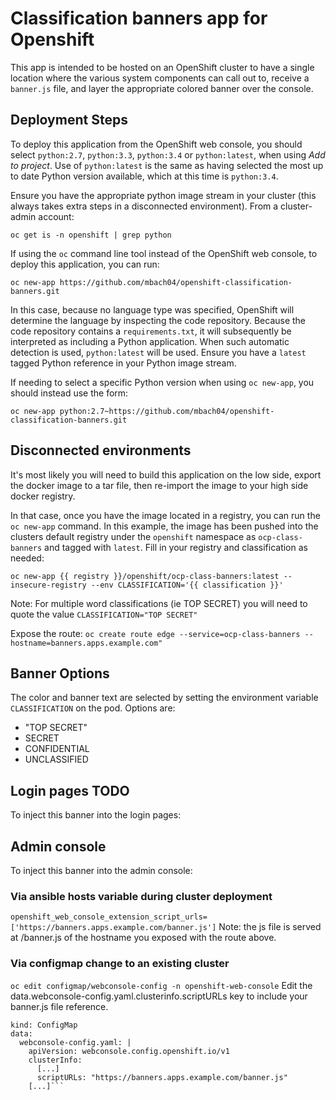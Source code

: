 # Classification banners app for Openshift

This app is intended to be hosted on an OpenShift cluster to have a single location where the various system components can call out to, receive a `banner.js` file, and layer the appropriate colored banner over the console.

## Deployment Steps

To deploy this application from the OpenShift web console, you should select ``python:2.7``, ``python:3.3``, ``python:3.4`` or ``python:latest``, when using _Add to project_. Use of ``python:latest`` is the same as having selected the most up to date Python version available, which at this time is ``python:3.4``.

Ensure you have the appropriate python image stream in your cluster (this always takes extra steps in a disconnected environment). 
From a cluster-admin account:
```
oc get is -n openshift | grep python
```

If using the ``oc`` command line tool instead of the OpenShift web console, to deploy this application, you can run:

```
oc new-app https://github.com/mbach04/openshift-classification-banners.git
```

In this case, because no language type was specified, OpenShift will determine the language by inspecting the code repository. Because the code repository contains a ``requirements.txt``, it will subsequently be interpreted as including a Python application. When such automatic detection is used, ``python:latest`` will be used. Ensure you have a `latest` tagged Python reference in your Python image stream.

If needing to select a specific Python version when using `oc new-app`, you should instead use the form:

```
oc new-app python:2.7~https://github.com/mbach04/openshift-classification-banners.git
```
## Disconnected environments
It's most likely you will need to build this application on the low side, export the docker image to a tar file, then re-import the image to your high side docker registry.

In that case, once you have the image located in a registry, you can run the `oc new-app` command.
In this example, the image has been pushed into the clusters default registry under the `openshift` namespace as `ocp-class-banners` and tagged with `latest`. Fill in your registry and classification as needed:
```
oc new-app {{ registry }}/openshift/ocp-class-banners:latest --insecure-registry --env CLASSIFICATION='{{ classification }}'
```
Note: For multiple word classifications (ie TOP SECRET) you will need to quote the value `CLASSIFICATION="TOP SECRET"`

Expose the route:
```oc create route edge --service=ocp-class-banners --hostname=banners.apps.example.com"```


## Banner Options
The color and banner text are selected by setting the environment variable `CLASSIFICATION` on the pod. 
Options are:
- "TOP SECRET"
- SECRET
- CONFIDENTIAL
- UNCLASSIFIED

## Login pages TODO
To inject this banner into the login pages:


## Admin console
To inject this banner into the admin console:

### Via ansible hosts variable during cluster deployment
```openshift_web_console_extension_script_urls=['https://banners.apps.example.com/banner.js']```
Note: the js file is served at /banner.js of the hostname you exposed with the route above.

### Via configmap change to an existing cluster
```oc edit configmap/webconsole-config -n openshift-web-console```
Edit the data.webconsole-config.yaml.clusterinfo.scriptURLs key to include your banner.js file reference.
```apiVersion: v1
kind: ConfigMap
data:
  webconsole-config.yaml: |
    apiVersion: webconsole.config.openshift.io/v1
    clusterInfo:
      [...]
      scriptURLs: "https://banners.apps.example.com/banner.js"
    [...]```
